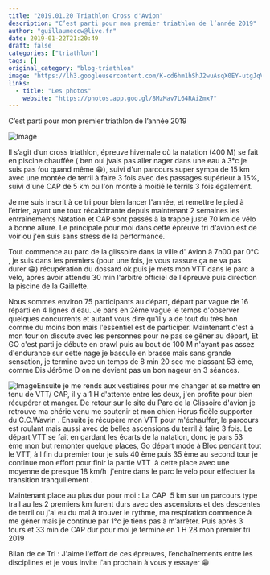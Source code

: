 ```yaml
---
title: "2019.01.20 Triathlon Cross d'Avion"
description: "C’est parti pour mon premier triathlon de l’année 2019"
author: "guillaumeccw@live.fr"
date: 2019-01-22T21:20:49
draft: false
categories: ["triathlon"]
tags: []
original_category: "blog-triathlon"
image: "https://lh3.googleusercontent.com/K-cd6hm1hShJ2wuAsqX0EY-utgJqVXWgCo2O0kKMBY3jaudjGyCPfjGtsN0Ie802DY4JlttyiPGHpS58bU69DP3jw7tp58NN92b49U6r4ij53t9TagXXTW1JkqNnQnhjRU87P8uCNdo1K-tW2q7DfqDmcT1f7_W5NwP0rtvqc-xuPVwjaPr3tGupa2Q_7JutExChkDl00IBZqhKdcZtZEkoAQC0nZ9KzDpLDuFNmchESqNL55l9fFanecMTDIHzaGuxSVt4hPRLZ5jp4zfzBXXlHCEqu2NzSEvZoy6zFsjRBOjKydxd0eIvKc6jJJz4nybOuMRDY5VzbAJ2p5kA6MfkxLebrYlPqMhEo8cTPwIvYfsx0L46ycpiuhNOMAREGSAsH3vmqYeivY-QXz-rZ6DUMl6dl_QcKeAuE8bbzRw1HSptPC-bFyyTs3cgJwCPtx77GULAFzYK8EjzbsvXa6z_d6JDdnoznY55x5q87AgoSK1ozUGoHguUUZifsVaC2wxVzXcOsSAY7xZVN-lmen3Gt4aEDcouhNMMSpRrJeVceG42dAlBiLRNcX2klIEGk0jh2GqNM24t5qlztbxgBGKPlGSevC6EhU1t-jZrWVofrwzhXUH8uoawGgnNsKCK9NbFZzL9UGCFyt9LmGo4f4WX3vg=w443-h332-no"
links:
  - title: "Les photos"
    website: "https://photos.app.goo.gl/8MzMav7L64RAiZmx7"
---
```


C’est parti pour mon premier triathlon de l’année 2019

<!--more-->

![Image](https://lh3.googleusercontent.com/K-cd6hm1hShJ2wuAsqX0EY-utgJqVXWgCo2O0kKMBY3jaudjGyCPfjGtsN0Ie802DY4JlttyiPGHpS58bU69DP3jw7tp58NN92b49U6r4ij53t9TagXXTW1JkqNnQnhjRU87P8uCNdo1K-tW2q7DfqDmcT1f7_W5NwP0rtvqc-xuPVwjaPr3tGupa2Q_7JutExChkDl00IBZqhKdcZtZEkoAQC0nZ9KzDpLDuFNmchESqNL55l9fFanecMTDIHzaGuxSVt4hPRLZ5jp4zfzBXXlHCEqu2NzSEvZoy6zFsjRBOjKydxd0eIvKc6jJJz4nybOuMRDY5VzbAJ2p5kA6MfkxLebrYlPqMhEo8cTPwIvYfsx0L46ycpiuhNOMAREGSAsH3vmqYeivY-QXz-rZ6DUMl6dl_QcKeAuE8bbzRw1HSptPC-bFyyTs3cgJwCPtx77GULAFzYK8EjzbsvXa6z_d6JDdnoznY55x5q87AgoSK1ozUGoHguUUZifsVaC2wxVzXcOsSAY7xZVN-lmen3Gt4aEDcouhNMMSpRrJeVceG42dAlBiLRNcX2klIEGk0jh2GqNM24t5qlztbxgBGKPlGSevC6EhU1t-jZrWVofrwzhXUH8uoawGgnNsKCK9NbFZzL9UGCFyt9LmGo4f4WX3vg=w443-h332-no)

Il s’agit d’un cross triathlon, épreuve hivernale où la natation (400 M) se fait en piscine chauffée ( ben oui jvais pas aller nager dans une eau à 3°c je suis pas fou quand même&nbsp;😁), suivi d'un parcours super sympa de 15 km avec une montée de terril à faire 3 fois avec des passages supérieur à 15%, suivi d'une CAP de 5 km ou l'on monte à moitié le terrils 3 fois également.

Je me suis inscrit à ce tri pour bien lancer l'année, et remettre le pied à l’étrier, ayant une toux récalcitrante depuis maintenant 2 semaines les entraînements Natation et CAP sont passés à la trappe juste 70 km de vélo à bonne allure. Le principale pour moi dans cette épreuve tri d'avion est de voir ou j'en suis sans stress de la performance.

Tout commence au parc de la glissoire dans la ville d' Avion à 7h00 par 0°C , je suis dans les premiers (pour une fois, je vous rassure ça ne va pas durer&nbsp;😁)&nbsp;récupération du dossard ok puis je mets mon VTT dans le parc à vélo, après avoir attendu 30 min l'arbitre officiel de l'épreuve puis direction la piscine de la Gaillette.

Nous sommes environ 75 participants au départ, départ par vague de 16 réparti en 4 lignes d'eau. Je pars en 2ème vague&nbsp;le temps d'observer quelques concurrents&nbsp;et autant vous dire qu'il y a de tout du très bon comme du moins bon mais l'essentiel est de participer. Maintenant c'est à mon tour on discute avec les personnes pour ne pas se gêner au départ, Et GO c'est parti je débute en crawl&nbsp;puis au bout de 100 M n'ayant pas assez d'endurance sur cette nage je bascule en brasse mais sans grande sensation, je termine avec un temps de 8 min 20 sec me classant 53 ème, comme Dis Jérôme D on ne devient pas un bon nageur en 3 séances.

![Image](https://lh3.googleusercontent.com/DGJDfwLRcDo5OLOOhJpab3RGlnsx8vv__XXirF_cYjMRhwqdKDCm064SXq3b_-3AogMNhxzrl871fKgM4r6pnoVt9H1eBy3FTLaMl8EjT1wlh9HD2SYT2GyuzkDDZo1ZoJ2vFDCE3qaiZ1Bvbgsv1e9oMcecn8p2xOcu3OSv6VKqtm84vut7kwj9Cm_zfBcsmQ_1tUyNgN4V-gxKC7FJ8r2JqVeIq-fgE6J3OocyIJ0MPRSNkg33eWbhasN9_SeatjLw38zNJRm9K7HX1Cpc0UyBYSst14Ma23MMigtZIvZo0JKsuDM3E8CvPZ2Z0_iwyjGQB7Obb7HNfx2F0uK4PEp7KmKLOc02ZkJTIc5u6YBQ3C8X95Ij2S8WsoQGJaQGM_HyLgYOCO3P1kkEuKfyP4qKxDOv4azpShdXwPCzH1wXJ1taC4aPxWP0CxGynTfkrQP0sV6mG_uOR7or0l4ws7luWjr7I3_6Q3zIfIbYqpmGaWFHkuTrbCylD34t7p1RCgTiPmDo3pYKjeAv8lLSgCOal4Bmlp7csZVzvg2SUoMvH5FA-DLivbd9ba51dV1tTKZTi61PJIDaRkLe5XpwQzifa3VflZt1zOBSqK0bNh1gTP9XitJnK6tQuQHo7xw5esnu_09d2xbsioB1C0icwOI9vidVVBcD9Z16qndjb9ggLCSvWXoiELEynzwMSxV5gMEmNxaJrDybl7VlmGc=w1976-h1482-no)Ensuite je me rends aux vestiaires pour me changer et se mettre en tenu de&nbsp;VTT/ CAP, il y a 1 H d'attente entre les deux, j'en profite pour bien récupérer et manger. De retour sur le site du Parc de la Glissoire d'avion je retrouve ma chérie venu me soutenir et mon chien Horus fidèle supporter du C.C.Wavrin . Ensuite je récupère mon VTT pour m'échauffer, le parcours est roulant mais aussi avec de belles ascensions du terril à faire 3 fois. Le départ VTT se fait en gardant les écarts de la natation, donc je pars 53 ème&nbsp;mon but remonter quelque places, Go départ mode à Bloc pendant tout le VTT, à l fin du premier tour je suis 40 ème puis&nbsp;35 ème au second tour&nbsp;je continue mon effort pour finir la partie VTT&nbsp; à cette place avec une moyenne de presque 18 km/h&nbsp; j'entre dans le parc le vélo pour effectuer la transition tranquillement .

Maintenant place au plus dur pour moi : La CAP&nbsp; 5 km sur un parcours type trail au les 2 premiers km furent durs avec des ascensions et des descentes de terril ou j'ai eu du mal à trouver le rythme, ma respiration commence à me gêner mais je continue par 1°c je tiens pas à m’arrêter. Puis après 3 tours et 33 min de CAP dur pour moi&nbsp;je termine en 1 H 28 mon premier tri 2019

Bilan de ce Tri : J'aime l'effort de ces épreuves, l’enchaînements entre les disciplines et je vous invite l'an prochain à vous y essayer&nbsp;😁